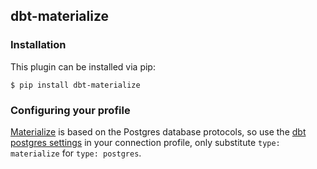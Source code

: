 ## dbt-materialize

### Installation
This plugin can be installed via pip:
```
$ pip install dbt-materialize
```

### Configuring your profile

[Materialize](http://materialize.io) is based on the Postgres database protocols, so use the [dbt postgres settings](https://docs.getdbt.com/docs/profile-postgres)
in your connection profile, only substitute `type: materialize` for `type: postgres`.
